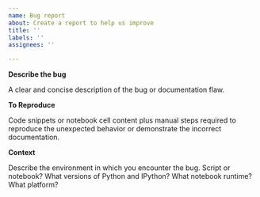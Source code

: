 ```yaml
---
name: Bug report
about: Create a report to help us improve
title: ''
labels: ''
assignees: ''

---
```


**Describe the bug**

A clear and concise description of the bug or documentation flaw.

**To Reproduce**

Code snippets or notebook cell content plus manual steps required to reproduce the unexpected behavior or demonstrate the incorrect documentation.

**Context**

Describe the environment in which you encounter the bug.  Script or notebook?  What versions of Python and IPython?  What notebook runtime?  What platform?
